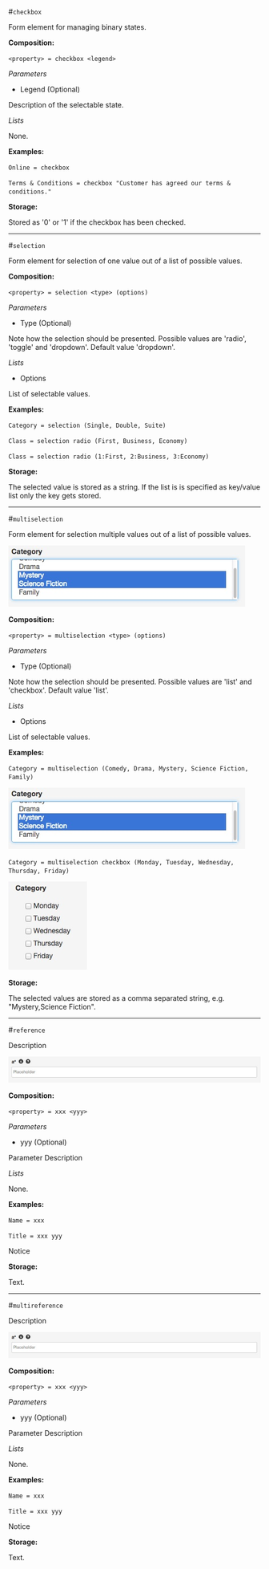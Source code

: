 #`checkbox` 

Form element for managing binary states.


**Composition:**

`<property> = checkbox <legend>`

_Parameters_

* Legend (Optional)

Description of the selectable state.

_Lists_

None.

**Examples:**

`Online = checkbox`

`Terms & Conditions = checkbox "Customer has agreed our terms & conditions."`


**Storage:**

Stored as '0' or '1' if the checkbox has been checked.

* * *

#`selection`
 
Form element for selection of one value out of a list of possible values.

**Composition:**

`<property> = selection <type> (options)`

_Parameters_

* Type (Optional)

Note how the selection should be presented. Possible values are 'radio', 'toggle' and 'dropdown'. Default value 'dropdown'.

_Lists_

* Options

List of selectable values.

**Examples:**

`Category = selection (Single, Double, Suite)`

`Class = selection radio (First, Business, Economy)`

`Class = selection radio (1:First, 2:Business, 3:Economy)`

**Storage:**

The selected value is stored as a string. If the list is is specified as key/value list only the key gets stored.

* * *

#`multiselection`
 
Form element for selection multiple values out of a list of possible values.

![a* = textfield L](https://raw.githubusercontent.com/nhagemann/anycontent-cmdl-docs/master/images/formelement/multiselection.jpg)


**Composition:**

`<property> = multiselection <type> (options)`

_Parameters_

* Type (Optional)

Note how the selection should be presented. Possible values are 'list' and 'checkbox'. Default value 'list'.

_Lists_

* Options

List of selectable values.

**Examples:**

`Category = multiselection (Comedy, Drama, Mystery, Science Fiction, Family)`

![a* = textfield L](https://raw.githubusercontent.com/nhagemann/anycontent-cmdl-docs/master/images/formelement/multiselection.jpg)


`Category = multiselection checkbox (Monday, Tuesday, Wednesday, Thursday, Friday)`

![a* = textfield L](https://raw.githubusercontent.com/nhagemann/anycontent-cmdl-docs/master/images/formelement/multiselection2checkbox.jpg)


**Storage:**

The selected values are stored as a comma separated string, e.g. "Mystery,Science Fiction".

* * *

#`reference`
 
Description

![a* = textfield L](https://raw.githubusercontent.com/nhagemann/anycontent-cmdl-docs/master/images/formelement/textfield.jpg)


**Composition:**

`<property> = xxx <yyy>`

_Parameters_

* yyy (Optional)

Parameter Description

_Lists_

None.

**Examples:**

`Name = xxx`

`Title = xxx yyy`

Notice 

**Storage:**

Text.

* * *

#`multireference`
 
Description

![a* = textfield L](https://raw.githubusercontent.com/nhagemann/anycontent-cmdl-docs/master/images/formelement/textfield.jpg)


**Composition:**

`<property> = xxx <yyy>`

_Parameters_

* yyy (Optional)

Parameter Description

_Lists_

None.

**Examples:**

`Name = xxx`

`Title = xxx yyy`

Notice 

**Storage:**

Text.

